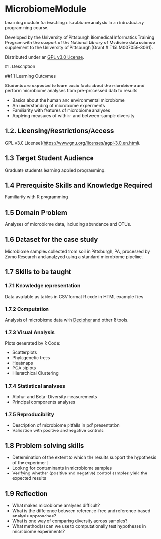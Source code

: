 # MicrobiomeModule
Learning module for teaching microbiome analysis in an introductory programming course. 

Developed by the University of Pittsburgh Biomedical Informatics Training Program with the support of the National Library of Medicine data science supplement to the University of Pittsburgh (Grant # T15LM007059-30S1).

Distributed under an [GPL v3.0 License](https://www.gnu.org/licenses/agpl-3.0.en.html).

#1. Description

##1.1 Learning Outcomes

Students are expected to learn basic facts about the microbiome and perform microbiome analyses from pre-processed data to results.

- Basics about the human and environmental microbiome
- An understanding of microbiome experiments
- Familiarity with features of microbiome analyses
- Applying measures of within- and between-sample diversity


## 1.2. Licensing/Restrictions/Access

GPL v3.0 License](https://www.gnu.org/licenses/agpl-3.0.en.html).

## 1.3 Target Student Audience 

Graduate students learning applied programming.

## 1.4 Prerequisite Skills and Knowledge Required

Familiarity with R programming

## 1.5 Domain Problem

Analyses of microbiome data, including abundance and OTUs.

## 1.6 Dataset for the case study

Microbiome samples collected from soil in Pittsburgh, PA,  processed by Zymo Research and analzyed using a standard microbiome pipeline.

## 1.7 Skills to be taught

### 1.7.1 Knowledge representation

Data available as tables in CSV format
R code in HTML example files

### 1.7.2 Computation

Analysis of microbiome data with [Decipher](http://www2.decipher.codes) and other R tools.

### 1.7.3 Visual Analysis

Plots generated by R Code:
- Scatterplots
- Phylogenetic trees
- Heatmaps
- PCA biplots
- Hierarchical Clustering

### 1.7.4 Statistical analyses

- Alpha- and Beta- Diversity measurements
- Principal components analyses

### 1.7.5 Reproducibility 

- Description of microbiome pitfalls in pdf presentation
- Validation with positive and negative controls

## 1.8 Problem solving skills

- Determination of the extent to which the results support the hypothesis of the experiment
- Looking for contaminants in microbiome samples
- Verifying whether (positive and negative) control samples yield the expected results

## 1.9 Reflection 

- What makes microbiome analyses difficult?
- What is the difference between reference-free and reference-based analysis approaches?
- What is one way of comparing diversity across samples?
- What method(s) can we use to computationally test hypotheses in microbiome experiments?






